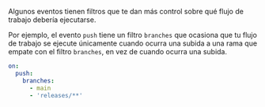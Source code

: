 Algunos eventos tienen filtros que te dan más control sobre qué flujo de trabajo debería ejecutarse.

Por ejemplo, el evento `push` tiene un filtro `branches` que ocasiona que tu flujo de trabajo se ejecute únicamente cuando ocurra una subida a una rama que empate con el filtro `branches`, en vez de cuando ocurra una subida.

```yaml
on:
  push:
    branches:
      - main
      - 'releases/**'
```